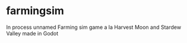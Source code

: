 # farmingsim
In process unnamed Farming sim game a la Harvest Moon and Stardew Valley made in Godot
